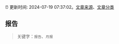 :alarm_clock: 更新时间: 2024-07-19 07:37:02。[文章来源](/README.md)、[文章分类](/TAGS.md)

## 报告


> 关键字：`报告`、`月报`



